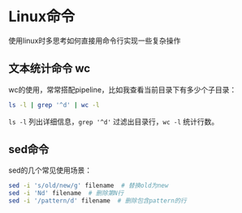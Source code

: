 # Linux命令

使用linux时多思考如何直接用命令行实现一些复杂操作

## 文本统计命令 wc

wc的使用，常常搭配pipeline，比如我查看当前目录下有多少个子目录：

```bash
ls -l | grep '^d' | wc -l
```

`ls -l` 列出详细信息，`grep '^d'` 过滤出目录行，`wc -l` 统计行数。

## sed命令

sed的几个常见使用场景：

```bash
sed -i 's/old/new/g' filename  # 替换old为new
sed -i 'Nd' filename  # 删除第N行
sed -i '/pattern/d' filename  # 删除包含pattern的行

```

